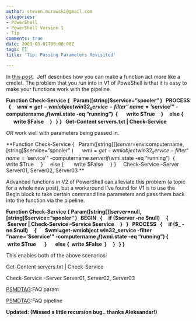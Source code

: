 ```yaml
---
author: steven.murawski@gmail.com
categories:
- PowerShell
- PowerShell Version 1
- Tip
comments: true
date: 2009-03-01T00:00:00Z
tags: []
title: 'Tip: Passing Parameters Revisited'

---
```


In [this post](/blog/2009/03/tip-passing-parameters).  Jeff describes how you can make a function act more like a cmdlet.
The problem that you run into in V1 of PoweShell is that it is easy to make your functions work with the pipeline



**Function Check-Service {
  Param([string]$service=”spooler” )
  PROCESS
  {
    $wmi=get-wmiobject win32_service -filter “name=’$service’” -computername $_ 
    if ($wmi.state -eq “running”)  {
      write $True
    }
    else {
      write $False
    }
  }
}
 
Get-Content servers.txt | Check-Service**



*OR* work well with parameters being passed in.



**Function Check-Service {
  Param([string[]]$server=$env:computername, [string]$service=”spooler” ) 
    $wmi=get-wmiobject win32_service -filter “name=’$service’” -computername $server 
    if ($wmi.state -eq “running”)  {
      write $True
    }
    else {
      write $False
    }
} 
  
Check-Service –Server Server01, Server02, Server03 **



Advanced functions in V2 of PowerShell can alleviate this problem (a topic for a whole new post), but a workaround I’ve found for V1 is to use the Begin block to take certain command line parameters and pass them back into the function via the pipeline.



**Function Check-Service {
Param([string[]]$server=$null,[string]$service=”spooler” )
  BEGIN
  {
    if ($server -ne $null)
    {
      $server | Check-Service –Service $service
    }
  }
  PROCESS
  {
    if ($_ -ne $null)
    {
      $wmi=get-wmiobject win32_service -filter "name='$service'" -computername $_
      if ($wmi.state -eq “running”)  {
        write $True
      }
      else {  write $False  }
    }
  }
}**



This enables both of the above scenarios:



Get-Content servers.txt | Check-Service



Check-Service –Server Server01, Server02, Server03



<a href="http://blogs.msdn.com/powershell/archive/2009/03/01/powershell-folksonomy.aspx" target="_blank">PSMDTAG</a>:FAQ param



<a href="http://blogs.msdn.com/powershell/archive/2009/03/01/powershell-folksonomy.aspx" target="_blank">PSMDTAG</a>:FAQ pipeline



**Updated: (Missed a little recursion bug.. thanks Aleksandar!)**

